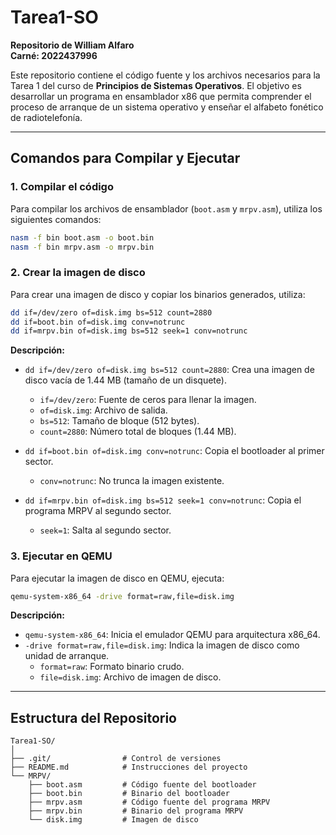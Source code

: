 # Tarea1-SO

**Repositorio de William Alfaro**  
**Carné: 2022437996**

Este repositorio contiene el código fuente y los archivos necesarios para la Tarea 1 del curso de **Principios de Sistemas Operativos**. El objetivo es desarrollar un programa en ensamblador x86 que permita comprender el proceso de arranque de un sistema operativo y enseñar el alfabeto fonético de radiotelefonía.

---

## Comandos para Compilar y Ejecutar

### 1. Compilar el código

Para compilar los archivos de ensamblador (`boot.asm` y `mrpv.asm`), utiliza los siguientes comandos:

```bash
nasm -f bin boot.asm -o boot.bin
nasm -f bin mrpv.asm -o mrpv.bin
```

### 2. Crear la imagen de disco

Para crear una imagen de disco y copiar los binarios generados, utiliza:

```bash
dd if=/dev/zero of=disk.img bs=512 count=2880
dd if=boot.bin of=disk.img conv=notrunc
dd if=mrpv.bin of=disk.img bs=512 seek=1 conv=notrunc
```

**Descripción:**
- `dd if=/dev/zero of=disk.img bs=512 count=2880`: Crea una imagen de disco vacía de 1.44 MB (tamaño de un disquete).
  - `if=/dev/zero`: Fuente de ceros para llenar la imagen.
  - `of=disk.img`: Archivo de salida.
  - `bs=512`: Tamaño de bloque (512 bytes).
  - `count=2880`: Número total de bloques (1.44 MB).

- `dd if=boot.bin of=disk.img conv=notrunc`: Copia el bootloader al primer sector.
  - `conv=notrunc`: No trunca la imagen existente.

- `dd if=mrpv.bin of=disk.img bs=512 seek=1 conv=notrunc`: Copia el programa MRPV al segundo sector.
  - `seek=1`: Salta al segundo sector.

### 3. Ejecutar en QEMU

Para ejecutar la imagen de disco en QEMU, ejecuta:

```bash
qemu-system-x86_64 -drive format=raw,file=disk.img
```

**Descripción:**
- `qemu-system-x86_64`: Inicia el emulador QEMU para arquitectura x86_64.
- `-drive format=raw,file=disk.img`: Indica la imagen de disco como unidad de arranque.
  - `format=raw`: Formato binario crudo.
  - `file=disk.img`: Archivo de imagen de disco.

---

## Estructura del Repositorio

```
Tarea1-SO/
│
├── .git/                # Control de versiones
├── README.md            # Instrucciones del proyecto
└── MRPV/                
    ├── boot.asm         # Código fuente del bootloader
    ├── boot.bin         # Binario del bootloader
    ├── mrpv.asm         # Código fuente del programa MRPV
    ├── mrpv.bin         # Binario del programa MRPV
    └── disk.img         # Imagen de disco

```

